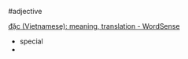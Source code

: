 #adjective 


[đặc‎ (Vietnamese): meaning, translation - WordSense](https://www.wordsense.eu/%C4%91%E1%BA%B7c/)
- special
- 